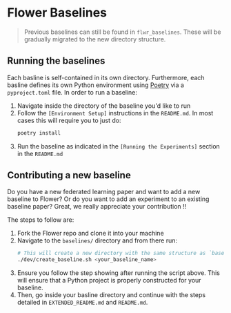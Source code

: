 # Flower Baselines


> Previous baselines can still be found in `flwr_baselines`. These will be gradually migrated to the new directory structure.

## Running the baselines

Each basline is self-contained in its own directory. Furthermore, each basline defines its own Python environment using [Poetry](https://python-poetry.org/docs/) via a `pyproject.toml` file. In order to run a baseline:

1. Navigate inside the directory of the baseline you'd like to run
2. Follow the `[Environment Setup]` instructions in the `README.md`. In most cases this will require you to just do:
    ```bash
    poetry install
    ```
3. Run the baseline as indicated in the `[Running the Experiments]` section in the `README.md`


## Contributing a new baseline

Do you have a new federated learning paper and want to add a new baseline to Flower? Or do you want to add an experiment to an existing baseline paper? Great, we really appreciate your contribution !!

The steps to follow are:

1. Fork the Flower repo and clone it into your machine
2. Navigate to the `baselines/` directory and from there run:
    ```bash
    # This will create a new directory with the same structure as `baseline_template`.
    ./dev/create_baseline.sh <your_baseline_name>
    ``` 
3. Ensure you follow the step showing after running the script above. This will ensure that a Python project is properly constructed for your baseline.
4. Then, go inside your basline directory and continue with the steps detailed in `EXTENDED_README.md` and `README.md`.
